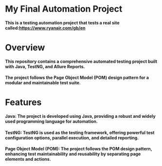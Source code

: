 # My Final Automation Project

#### This is a testing automation project that tests a real site called:https://www.ryanair.com/gb/en

# Overview

#### This repository contains a comprehensive automated testing project built with Java, TestNG, and Allure Reports. 
#### The project follows the Page Object Model (POM) design pattern for a modular and maintainable test suite.

# Features
#### Java: The project is developed using Java, providing a robust and widely used programming language for automation.
#### TestNG: TestNG is used as the testing framework, offering powerful test configuration options, parallel execution, and detailed reporting.
#### Page Object Model (POM): The project follows the POM design pattern, enhancing test maintainability and reusability by separating page elements and actions.
